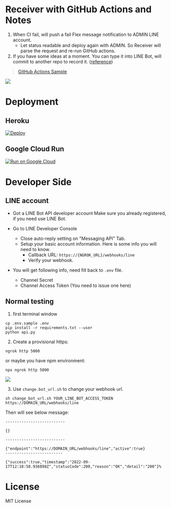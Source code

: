 # Receiver with GitHub Actions and Notes

1.  When CI fail, will push a fail Flex message notification to ADMIN LINE account.
    - Let status readable and deploy again with ADMIN. So Receiver will parse the request and re-run GitHub actions.
2.  If you have some ideas at a moment. You can type it into LINE Bot, will commit to another repo to record it. ([reference](https://github.com/louis70109/ideas-tree/tree/master))

> [GitHub Actions Sample](https://github.com/louis70109/nijia-blog-backup/blob/master/.github/workflows/deploy.yml)

![](https://github.com/louis70109/line-bot-gitbub-actions-receiver/blob/f1e1956e67391b66dc32a30001e11587debac62c/file_path.jpg?raw=true)

# Deployment

## Heroku

[![Deploy](https://www.herokucdn.com/deploy/button.svg)](https://heroku.com/deploy)

## Google Cloud Run

[![Run on Google Cloud](https://deploy.cloud.run/button.svg)](https://deploy.cloud.run)

# Developer Side

## LINE account

- Got a LINE Bot API developer account
  Make sure you already registered, if you need use LINE Bot.

- Go to LINE Developer Console
  - Close auto-reply setting on "Messaging API" Tab.
  - Setup your basic account information. Here is some info you will need to know.
    - Callback URL: `https://{NGROK_URL}/webhooks/line`
    - Verify your webhook.
- You will get following info, need fill back to `.env` file.
  - Channel Secret
  - Channel Access Token (You need to issue one here)

## Normal testing

1. first terminal window

```
cp .env.sample .env
pip install -r requirements.txt --user
python api.py
```

2. Create a provisional https:

```
ngrok http 5000
```

or maybe you have npm environment:

```
npx ngrok http 5000
```

![](https://i.imgur.com/azVdG8j.png)

3. Use `change.bot_url.sh` to change your webhook url.

```
sh change_bot_url.sh YOUR_LINE_BOT_ACCESS_TOKEN  https://DOMAIN_URL/webhooks/line
```

Then will see below message:

```
--------------------------

{}

--------------------------

{"endpoint":"https://DOMAIN_URL/webhooks/line","active":true}
-------------------------

{"success":true,"timestamp":"2022-09-17T12:18:58.936898Z","statusCode":200,"reason":"OK","detail":"200"}%
```

# License

MIT License
